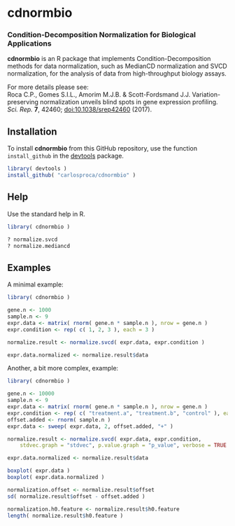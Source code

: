 # cdnormbio

### Condition-Decomposition Normalization for Biological Applications

**cdnormbio** is an R package that implements Condition-Decomposition methods 
for data normalization, such as MedianCD normalization and SVCD normalization, 
for the analysis of data from high-throughput biology assays. 

For more details please see:  
Roca C.P., Gomes S.I.L., Amorim M.J.B. & Scott-Fordsmand J.J. 
Variation-preserving normalization unveils blind spots in gene expression 
profiling. *Sci. Rep.* **7**, 42460; 
[doi:10.1038/srep42460](http://dx.doi.org/10.1038/srep42460) 
\(2017\). 


## Installation

To install **cdnormbio** from this GitHub repository, 
use the function `install_github` in the 
[devtools](https://cran.r-project.org/package=devtools) package. 

```R
library( devtools )
install_github( "carlosproca/cdnormbio" )
```


## Help

Use the standard help in R.

```R
library( cdnormbio )

? normalize.svcd
? normalize.mediancd
```


## Examples

A minimal example:

```R
library( cdnormbio )

gene.n <- 1000
sample.n <- 9
expr.data <- matrix( rnorm( gene.n * sample.n ), nrow = gene.n )
expr.condition <- rep( c( 1, 2, 3 ), each = 3 )

normalize.result <- normalize.svcd( expr.data, expr.condition )

expr.data.normalized <- normalize.result$data
```

Another, a bit more complex, example:

```R
library( cdnormbio )

gene.n <- 10000
sample.n <- 9
expr.data <- matrix( rnorm( gene.n * sample.n ), nrow = gene.n )
expr.condition <- rep( c( "treatment.a", "treatment.b", "control" ), each = 3 )
offset.added <- rnorm( sample.n )
expr.data <- sweep( expr.data, 2, offset.added, "+" )

normalize.result <- normalize.svcd( expr.data, expr.condition, 
    stdvec.graph = "stdvec", p.value.graph = "p_value", verbose = TRUE )

expr.data.normalized <- normalize.result$data

boxplot( expr.data )
boxplot( expr.data.normalized )

normalization.offset <- normalize.result$offset
sd( normalize.result$offset - offset.added )

normalization.h0.feature <- normalize.result$h0.feature
length( normalize.result$h0.feature )
```

